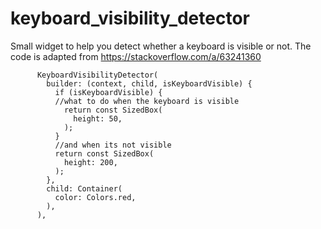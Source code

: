 # keyboard_visibility_detector

Small widget to help you detect whether a keyboard is visible or not.
The code is adapted from https://stackoverflow.com/a/63241360

          KeyboardVisibilityDetector(
            builder: (context, child, isKeyboardVisible) {
              if (isKeyboardVisible) {
              //what to do when the keyboard is visible
                return const SizedBox(
                  height: 50, 
                );
              }
              //and when its not visible
              return const SizedBox(
                height: 200,
              );
            },
            child: Container(
              color: Colors.red,
            ),
          ),

